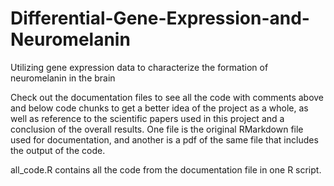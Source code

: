 # Differential-Gene-Expression-and-Neuromelanin
Utilizing gene expression data to characterize the formation of neuromelanin in the brain

Check out the documentation files to see all the code with comments above and below code chunks to get a better idea of the project as a whole, as well as  reference to the scientific papers used in this project and a conclusion of the overall results. One file is the original RMarkdown file used for documentation, and another is a pdf of the same file that includes the output of the code.

all_code.R contains all the code from the documentation file in one R script.
